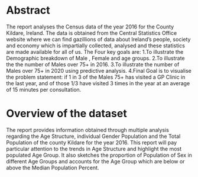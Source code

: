 # Abstract
The report analyses the Census data of the year 2016 for the County Kildare, Ireland. The data is obtained from the Central Statistics Office website where we can find gazillions of data about Ireland’s people, society and economy which is impartially collected, analysed and these statistics are made available for all of us. The Four key goals are: 1.To illustrate the Demographic breakdown of Male , Female and age groups. 2.To illustrate the the number of Males over 75+ in 2016. 3.To illustrate the number of Males over 75+ in 2020 using predictive analysis. 4.Final Goal is to visualise the problem statement: if 1 in 3 of the Males 75+ has visited a GP Clinic in the last year, and of those 1/3 have visited 3 times in the year at an average of 15 minutes per consultation.

# Overview of the dataset
The report provides information obtained through multiple analysis regarding the Age Structure, individual Gender Population and the Total Population of the county Kildare for the year 2016. This report will pay particular attention to the trends in Age Structure and highlight the most populated Age Group. It also sketches the proportion of Population of Sex in different Age Groups and accounts for the Age Group which are below or above the Median Population Percent.
